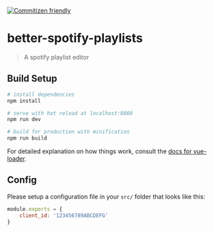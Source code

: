 [![Commitizen friendly](https://img.shields.io/badge/commitizen-friendly-brightgreen.svg)](http://commitizen.github.io/cz-cli/)

# better-spotify-playlists

> A spotify playlist editor

## Build Setup

``` bash
# install dependencies
npm install

# serve with hot reload at localhost:8080
npm run dev

# build for production with minification
npm run build
```

For detailed explanation on how things work, consult the [docs for vue-loader](http://vuejs.github.io/vue-loader).

## Config

Please setup a configuration file in your `src/` folder that looks like this:

```javascript
module.exports = {
	client_id: '123456789ABCDEFG'
}
```